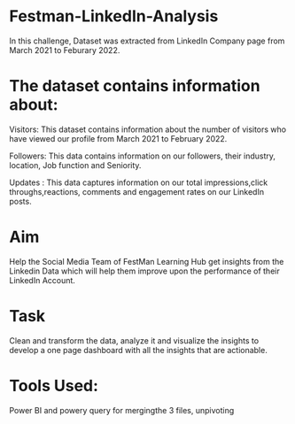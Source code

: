 # Festman-LinkedIn-Analysis
In this challenge, Dataset was extracted from LinkedIn Company page from March 2021 to Feburary 2022.

# The dataset contains information about:
 Visitors: This dataset contains information about the number of visitors who have viewed our profile from March 2021 to February 2022.
 
 Followers: This data contains information on our followers, their industry, location, Job function and Seniority.
 
 Updates : This data captures information on our total impressions,click throughs,reactions, comments and engagement rates on our LinkedIn posts.
 
# Aim 
Help the Social Media Team of FestMan Learning Hub get insights from the Linkedin Data which will help them improve upon the performance of their LinkedIn Account.

# Task
Clean and transform the data, analyze it and visualize the insights to develop a one page dashboard with all the insights that are actionable.

# Tools Used: 
Power BI and powery query for mergingthe 3 files, unpivoting
